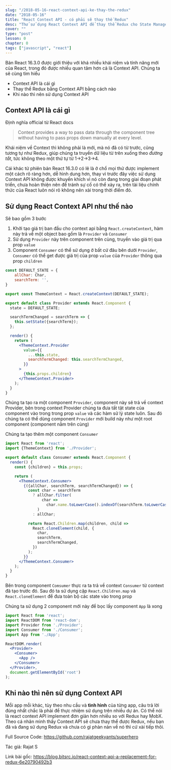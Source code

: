 ```yaml
---
slug: "/2018-05-16-react-context-api-ke-thay-the-redux"
date: "2018-05-16"
title: "React Context API - có phải sẽ thay thế Redux"
desc: "Thử sử dụng React Context API để thay thể Redux cho State Management"
cover: ""
type: "post"
lesson: 0
chapter: 0
tags: ["javascript", "react"]
---
```



Bản React 16.3.0 được giới thiệu với khá nhiều khái niệm và tính năng mới của React, trong đó được nhiều quan tâm hơn cả là Context API. Chúng ta sẽ cùng tìm hiểu

- Context API là cái gì
- Thay thể Redux bằng Context API bằng cách nào
- Khi nào thì nên sử dụng Context API

## Context API là cái gì

Định nghĩa official từ React docs

> Context provides a way to pass data through the component tree without having to pass props down manually at every level.

Khái niệm về Context thì không phải là mới, mà nó đã có từ trước, cũng tương tự như Redux, giúp chúng ta truyền dữ liệu từ trên xuống theo *đường tắt*, tức không theo một thứ tự từ 1->2->3->4.

Cái khác từ phiên bản React 16.3.0 có lẽ là ở chổ mọi thử được implement một cách rõ ràng hơn, dễ hình dung hơn, thay vì trước đây việc sử dụng Context API không được khuyến khích vì nó còn đang trong giai đoạn phát triển, chưa hoàn thiện nên để tránh sự cố có thể xảy ra, trên tài liệu chính thức của React luôn nói rõ không nên xài trong thời điểm đó.

## Sử dụng React Context API như thế nào

Sẽ bao gồm 3 bước

1. Khởi tạo giá trị ban đầu cho context api bằng `React.createContext`, hàm này trả về một object bao gồm là `Provider` và `Consumer`
2. Sử dụng `Provider` này trên component trên cùng, truyền vào giá trị qua prop `value`
3. Component `Consumer` có thể sử dụng ở bất cứ đâu bên dưới `Provider`, `Consumer` có thể get được giá trị của prop `value` của `Provider` thông qua prop `children`


```jsx
const DEFAULT_STATE = {
    allChar: Char,
    searchTerm: '',
}

export const ThemeContext = React.createContext(DEFAULT_STATE);

export default class Provider extends React.Component {
  state = DEFAULT_STATE;

  searchTermChanged = searchTerm => {
    this.setState({searchTerm});
  };

  render() {
    return (
      <ThemeContext.Provider
        value={{
          ...this.state,
          searchTermChanged: this.searchTermChanged,
        }}
      >
        {this.props.children}
      </ThemeContext.Provider>
    );
  }
}
```

Chúng ta tạo ra một component `Provider`, component này sẽ trả về context Provider, bên trong context Provider chúng ta đưa tất tật state của component vào trong trong prop `value` và các hàm sử lý state luôn. Sau đó chúng ta có thể dùng component `Provider` mới build này như một root component (component nằm trên cùng)

Chúng ta tạo thêm một component `Consumer`

```jsx
import React from 'react';
import {ThemeContext} from './Provider';

export default class Consumer extends React.Component {
  render() {
    const {children} = this.props;

    return (
      <ThemeContext.Consumer>
        {({allChar, searchTerm, searchTermChanged}) => {
          const char = searchTerm
            ? allChar.filter(
                char =>
                  char.name.toLowerCase().indexOf(searchTerm.toLowerCase()) > -1
              )
            : allChar;

          return React.Children.map(children, child =>
            React.cloneElement(child, {
              char,
              searchTerm,
              searchTermChanged,
            })
          );
        }}
      </ThemeContext.Consumer>
    );
  }
}
```

Bên trong component `Comsumer` thực ra ta trả về context `Consumer` từ context đã tạo trước đó. Sau đó ta sử dụng cặp `React.Children.map` và `React.cloneElement` để đưa toàn bộ các state vào trong prop

Chúng ta sử dụng 2 component mới này để bọc lấy component `App` là xong

```jsx
import React from 'react';
import ReactDOM from 'react-dom';
import Provider from './Provider';
import Consumer from './Consumer';
import App from './App';

ReactDOM.render(
  <Provider>
    <Consumer>
      <App />
    </Consumer>
  </Provider>,
  document.getElementById('root')
);
```

## Khi nào thì nên sử dụng Context API

Mỗi app mỗi khác, tùy theo nhu cầu và **tình hình** của từng app, câu trả lời đúng nhất chắc là phải để thực nhiệm sử dụng trên nhiều dự án. Có thể nói là react context API implement đơn giản hơn nhiều so với Redux hay MobX. Theo cá nhân mình thấy Context API sẽ chưa thay thể được Redux, nếu bạn đã và đang sử dụng Redux và chưa có gì phàn nàn về nó thì cứ xài tiếp thôi.

Full Source Code: https://github.com/rajatgeekyants/superhero

Tác giả: Rajat S

Link bài gốc: https://blog.bitsrc.io/react-context-api-a-replacement-for-redux-6e20790492b3